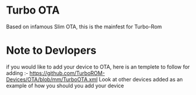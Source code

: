 # Turbo OTA
Based on infamous Slim OTA, this is the mainfest for Turbo-Rom
# Note to Devlopers
if you would like to add your device to OTA, here is an templete to follow for adding :-
https://github.com/TurboROM-Devices/OTA/blob/mm/TurboOTA.xml
Look at other devices added as an example of how you should you add your device
